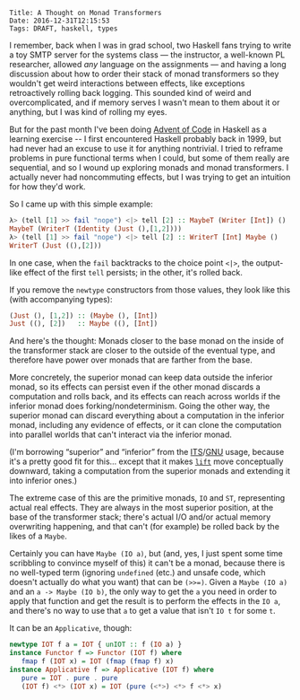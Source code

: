     Title: A Thought on Monad Transformers
    Date: 2016-12-31T12:15:53
    Tags: DRAFT, haskell, types

I remember, back when I was in grad school, two Haskell fans trying to
write a toy SMTP server for the systems class — the instructor, a
well-known PL researcher, allowed *any* language on the assignments —
and having a long discussion about how to order their stack of monad
transformers so they wouldn't get weird interactions between effects,
like exceptions retroactively rolling back logging.  This sounded kind
of weird and overcomplicated, and if memory serves I wasn't mean to
them about it or anything, but I was kind of rolling my eyes.

But for the past month I've been doing [Advent of Code][advoc] in
Haskell as a learning exercise -- I first encountered Haskell probably
back in 1999, but had never had an excuse to use it for anything
nontrivial.  I tried to reframe problems in pure functional terms when
I could, but some of them really are sequential, and so I wound up
exploring monads and monad transformers.  I actually never had
noncommuting effects, but I was trying to get an intuition for how
they'd work.

[advoc]: http://adventofcode.com/

<!-- more -->

So I came up with this simple example:

```Haskell
λ> (tell [1] >> fail "nope") <|> tell [2] :: MaybeT (Writer [Int]) ()
MaybeT (WriterT (Identity (Just (),[1,2])))
λ> (tell [1] >> fail "nope") <|> tell [2] :: WriterT [Int] Maybe ()
WriterT (Just ((),[2]))
```

In one case, when the `fail` backtracks to the choice point `<|>`, the
output-like effect of the first `tell` persists; in the other, it's
rolled back.

If you remove the `newtype` constructors from those values, they look
like this (with accompanying types):

```Haskell
(Just (), [1,2]) :: (Maybe (), [Int])
Just ((), [2])   :: Maybe ((), [Int])
```

And here's the thought: Monads closer to the base monad on the inside
of the transformer stack are closer to the outside of the eventual
type, and therefore have power over monads that are farther from the
base.

More concretely, the superior monad can keep data outside the inferior
monad, so its effects can persist even if the other monad discards a
computation and rolls back, and its effects can reach across worlds if
the inferior monad does forking/nondeterminism.  Going the other way,
the superior monad can discard everything about a computation in the
inferior monad, including any evidence of effects, or it can clone the
computation into parallel worlds that can't interact via the inferior
monad.

(I'm borrowing “superior” and “inferior” from the [ITS][]/[GNU][] usage,
because it's a pretty good fit for this… except that it makes [`lift`][]
move conceptually downward, taking a computation from the superior
monads and extending it into inferior ones.)

[ITS]: https://en.wikipedia.org/wiki/Incompatible_Timesharing_System
[GNU]: https://en.wikipedia.org/wiki/GNU_Project
[`lift`]: https://hackage.haskell.org/package/transformers-0.5.2.0/docs/Control-Monad-Trans-Class.html#v:lift

The extreme case of this are the primitive monads, `IO` and `ST`,
representing actual real effects.  They are always in the most
superior position, at the base of the transformer stack; there's
actual I/O and/or actual memory overwriting happening, and that can't
(for example) be rolled back by the likes of a `Maybe`.

<!-- FIXME: break out the rest of this into its own post, and redo
that last paragraph as a teaser or something. -->

Certainly you can have `Maybe (IO a)`, but (and, yes, I just spent
some time scribbling to convince myself of this) it can't be a monad,
because there is no well-typed term (ignoring `undefined` (etc.) and
unsafe code, which doesn't actually do what you want) that can be
`(>>=)`.  Given a `Maybe (IO a)` and an `a -> Maybe (IO b)`, the only
way to get the `a` you need in order to apply that function and get
the result is to perform the effects in the `IO a`, and there's no way
to use that `a` to get a value that isn't `IO t` for some `t`.

It can be an `Applicative`, though:

```Haskell
newtype IOT f a = IOT { unIOT :: f (IO a) }
instance Functor f => Functor (IOT f) where
   fmap f (IOT x) = IOT (fmap (fmap f) x)
instance Applicative f => Applicative (IOT f) where
   pure = IOT . pure . pure
   (IOT f) <*> (IOT x) = IOT (pure (<*>) <*> f <*> x)
```
